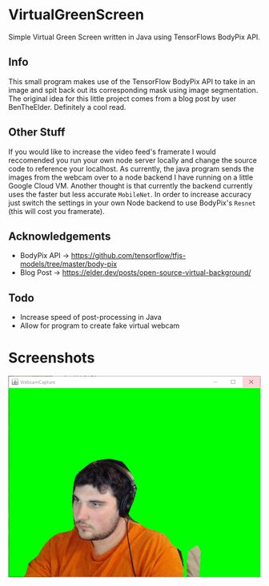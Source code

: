 # VirtualGreenScreen
Simple Virtual Green Screen written in Java using TensorFlows BodyPix API.

## Info
This small program makes use of the TensorFlow BodyPix API to take in an image and spit back out its corresponding mask using image segmentation. The original idea for this little project comes from a blog post by user BenTheElder. Definitely a cool read.

## Other Stuff
If you would like to increase the video feed's framerate I would reccomended you run your own node server locally and change the source code to reference your localhost. As currently, the java program sends the images from the webcam over to a node backend I have running on a little Google Cloud VM. Another thought is that currently the backend currently uses the faster but less accurate `MobileNet`. In order to increase accuracy just switch the settings in your own Node backend to use BodyPix's `Resnet` (this will cost you framerate).

## Acknowledgements
- BodyPix API -> https://github.com/tensorflow/tfjs-models/tree/master/body-pix
- Blog Post -> https://elder.dev/posts/open-source-virtual-background/

## Todo
- Increase speed of post-processing in Java
- Allow for program to create fake virtual webcam

# Screenshots
![JFrame Look](/greenscreen.PNG)
